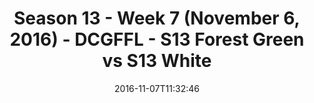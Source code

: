 ---
title: Season 13 - Week 7 (November 6, 2016) - DCGFFL - S13 Forest Green vs S13 White
teams-score:
- team: _teams/s13-forest.md
  score: 25
- team: _teams/s13-white.md
  score: 13
mvp: B. Sanders (Forest); K. Malcolm (White)
game-ball: M. Moerschbaecher (Forest); B. Jucha (White)
season: 13
week: 7
date: '2016-11-07T11:32:46'
pageid: season-13-week-7-november-6-2016-4814-vs-4830
---